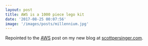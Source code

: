 ```yaml
---
layout: post
title: AWS is a 1000 piece lego kit
date: '2017-08-25 00:07:56'
image: '/images/posts/millennium.jpg'
---
```

Repointed to the [AWS](https://scottpersinger.com/2017/08/25/aws-is-a-1000-piece-lego-kit/) post on my new blog at [scottpersinger.com](https://scottpersinger.com).
